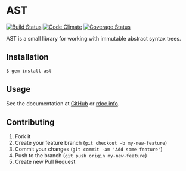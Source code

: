 # AST

[![Build Status](https://travis-ci.org/whitequark/ast.svg?branch=master)](https://travis-ci.org/whitequark/ast)
[![Code Climate](https://codeclimate.com/github/whitequark/ast.svg)](https://codeclimate.com/github/whitequark/ast)
[![Coverage Status](https://coveralls.io/repos/whitequark/ast/badge.svg?branch=master)](https://coveralls.io/r/whitequark/ast)

AST is a small library for working with immutable abstract syntax trees.

## Installation

    $ gem install ast

## Usage

See the documentation at [GitHub](http://whitequark.github.io/ast/frames.html) or [rdoc.info](http://rdoc.info/gems/ast).

## Contributing

1. Fork it
2. Create your feature branch (`git checkout -b my-new-feature`)
3. Commit your changes (`git commit -am 'Add some feature'`)
4. Push to the branch (`git push origin my-new-feature`)
5. Create new Pull Request
